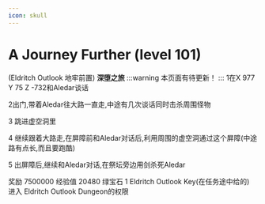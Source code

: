 ```yaml
---
icon: skull
---
```



# A Journey Further (level 101)
(Eldritch Outlook 地牢前置)
**深堕之旅**
:::warning
本页面有待更新！
:::
1在X 977 Y 75 Z -732和Aledar谈话

2出门,带着Aledar往大路一直走,中途有几次谈话同时击杀周围怪物

3 跳进虚空洞里

4 继续跟着大路走,在屏障前和Aledar对话后,利用周围的虚空洞通过这个屏障(中途路有点长,而且要跑酷)

5 出屏障后,继续和Aledar对话,在祭坛旁边用剑杀死Aledar

奖励
7500000 经验值
20480 绿宝石
1 Eldritch Outlook Key(在任务途中给的)
进入 Eldritch Outlook Dungeon的权限